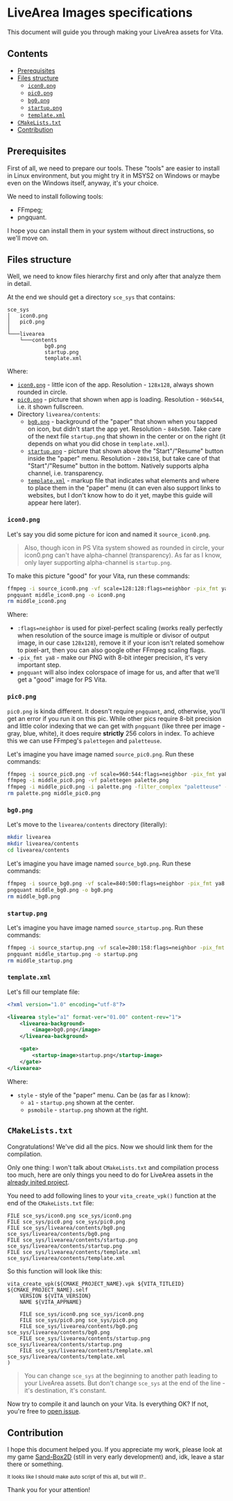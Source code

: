 # LiveArea Images specifications
This document will guide you through making your LiveArea assets for Vita.

## Contents
- [Prerequisites](#prerequisites)
- [Files structure](#files-structure)
    * [`icon0.png`](#icon0png)
    * [`pic0.png`](#pic0png)
    * [`bg0.png`](#bg0png)
    * [`startup.png`](#startuppng)
    * [`template.xml`](#templatexml)
- [`CMakeLists.txt`](#cmakeliststxt)
- [Contribution](#contribution)

## Prerequisites
First of all, we need to prepare our tools. These "tools" are easier to install in Linux environment,
but you might try it in MSYS2 on Windows or maybe even on the Windows itself, anyway, it's your choice.

We need to install following tools:
- FFmpeg;
- pngquant.

I hope you can install them in your system without direct instructions, so we'll move on. 

## Files structure
Well, we need to know files hierarchy first and only after that analyze them in detail.

At the end we should get a directory `sce_sys` that contains:
```
sce_sys
│   icon0.png
│   pic0.png
│
└───livearea
    └───contents
            bg0.png
            startup.png
            template.xml
```
Where:
- [`icon0.png`](#icon0png) - little icon of the app. Resolution - `128x128`, always shown rounded in circle.
- [`pic0.png`](#pic0png) - picture that shown when app is loading. Resolution - `960x544`, i.e. it shown fullscreen.
- Directory `livearea/contents`:
    * [`bg0.png`](#bg0png) - background of the "paper" that shown when you tapped on icon, but didn't start the app yet. Resolution - `840x500`. Take care of the next file `startup.png` that shown in the center or on the right (it depends on what you did chose in `template.xml`).
    * [`startup.png`](#startuppng) - picture that shown above the "Start"/"Resume" button inside the "paper" menu. Resolution - `280x158`, but take care of that "Start"/"Resume" button in the bottom. Natively supports alpha channel, i.e. transparency.
    * [`template.xml`](#templatexml) - markup file that indicates what elements and where to place them in the "paper" menu (it can even also support links to websites, but I don't know how to do it yet, maybe this guide will appear here later).

### `icon0.png`
Let's say you did some picture for icon and named it `source_icon0.png`.

> Also, though icon in PS Vita system showed as rounded in circle, your icon0.png
> can't have alpha-channel (transparency). As far as I know, only layer supporting 
> alpha-channel is `startup.png`.

To make this picture "good" for your Vita, run these commands:
```bash
ffmpeg -i source_icon0.png -vf scale=128:128:flags=neighbor -pix_fmt ya8 middle_icon0.png
pngquant middle_icon0.png -o icon0.png
rm middle_icon0.png
```
Where:
- `:flags=neighbor` is used for pixel-perfect scaling (works really perfectly when resolution of the source image is multiple or divisor of output image, in our case `128x128`), remove it if your icon isn't related somehow to pixel-art, then you can also google other FFmpeg scaling flags.
- `-pix_fmt ya8` - make our PNG with 8-bit integer precision, it's very important step.
- `pngquant` will also index colorspace of image for us, and after that we'll get a "good" image for PS Vita.

### `pic0.png`
`pic0.png` is kinda different. It doesn't require `pngquant`, and, otherwise, you'll get an error if you run it on this pic. While other pics require 8-bit precision and little color indexing that we can get with `pngquant` (like three per image - gray, blue, white), it does require **strictly** 256 colors in index. To achieve this we can use FFmpeg's `palettegen` and `paletteuse`.

Let's imagine you have image named `source_pic0.png`.
Run these commands:
```bash
ffmpeg -i source_pic0.png -vf scale=960:544:flags=neighbor -pix_fmt ya8 middle_pic0.png
ffmpeg -i middle_pic0.png -vf palettegen palette.png
ffmpeg -i middle_pic0.png -i palette.png -filter_complex "paletteuse" -c:a copy pic0.png
rm palette.png middle_pic0.png
```

### `bg0.png`
Let's move to the `livearea/contents` directory (literally):
```bash
mkdir livearea
mkdir livearea/contents
cd livearea/contents
```

Let's imagine you have image named `source_bg0.png`.
Run these commands:
```bash
ffmpeg -i source_bg0.png -vf scale=840:500:flags=neighbor -pix_fmt ya8 middle_bg0.png
pngquant middle_bg0.png -o bg0.png
rm middle_bg0.png
```

### `startup.png`
Let's imagine you have image named `source_startup.png`.
Run these commands:
```bash
ffmpeg -i source_startup.png -vf scale=280:158:flags=neighbor -pix_fmt ya8 middle_startup.png
pngquant middle_startup.png -o startup.png
rm middle_startup.png
```

### `template.xml`
Let's fill our template file:
```xml
<?xml version="1.0" encoding="utf-8"?>

<livearea style="a1" format-ver="01.00" content-rev="1">
    <livearea-background>
        <image>bg0.png</image>
    </livearea-background>

    <gate>
        <startup-image>startup.png</startup-image>
    </gate>
</livearea>
```
Where:
- `style` - style of the "paper" menu. Can be (as far as I know):
    * `a1` - `startup.png` shown at the center.
    * `psmobile` - `startup.png` shown at the right.

## `CMakeLists.txt`
Congratulations! We've did all the pics. Now we should link them for the compilation.

Only one thing: I won't talk about `CMakeLists.txt` and compilation process too much, here are only things you need to do for LiveArea assets in the [already inited project](https://vitasdk.org/).

You need to add following lines to your `vita_create_vpk()` function at the end of the `CMakeLists.txt` file:
```
FILE sce_sys/icon0.png sce_sys/icon0.png
FILE sce_sys/pic0.png sce_sys/pic0.png
FILE sce_sys/livearea/contents/bg0.png sce_sys/livearea/contents/bg0.png
FILE sce_sys/livearea/contents/startup.png sce_sys/livearea/contents/startup.png
FILE sce_sys/livearea/contents/template.xml sce_sys/livearea/contents/template.xml
```

So this function will look like this:
```
vita_create_vpk(${CMAKE_PROJECT_NAME}.vpk ${VITA_TITLEID} ${CMAKE_PROJECT_NAME}.self
    VERSION ${VITA_VERSION}
    NAME ${VITA_APPNAME}

    FILE sce_sys/icon0.png sce_sys/icon0.png
    FILE sce_sys/pic0.png sce_sys/pic0.png
    FILE sce_sys/livearea/contents/bg0.png sce_sys/livearea/contents/bg0.png
    FILE sce_sys/livearea/contents/startup.png sce_sys/livearea/contents/startup.png
    FILE sce_sys/livearea/contents/template.xml sce_sys/livearea/contents/template.xml
)
```
> You can change `sce_sys` at the beginning to another path leading to your LiveArea assets.
> But don't change `sce_sys` at the end of the line - it's destination, it's constant.

Now try to compile it and launch on your Vita. Is everything OK? If not, you're free to [open issue](https://github.com/Hammerill/livearea-specs/issues).

## Contribution
I hope this document helped you. If you appreciate my work, please look at my game [Sand-Box2D](https://github.com/Hammerill/Sand-Box2D) (still in very early development) and, idk, leave a star there or something.

<sub>It looks like I should make auto script of this all, but will I?..</sub>

Thank you for your attention!
